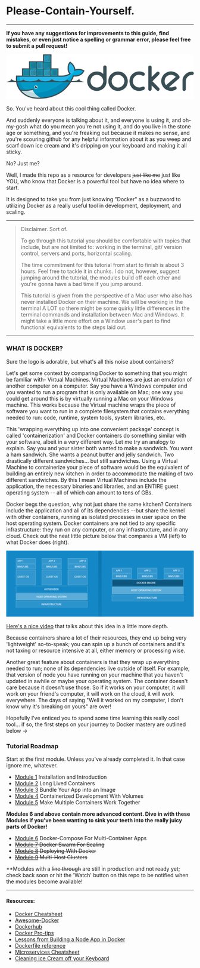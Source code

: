 # Please-Contain-Yourself.
---

**If you have any suggestions for improvements to this guide, find mistakes, or even just notice a spelling or grammar error, please feel free to submit a pull request!**

![dokerlogo](https://github.com/dylanlrrb/P-C-Y-Assets/blob/master/0/docker.png?raw=true)

So. You've heard about this cool thing called Docker.

And suddenly everyone is talking about it, and everyone is using it, and oh-my-gosh what do you mean you're not using it, and do you live in the stone age or something, and you're freaking out because it makes no sense, and you're scouring github for any helpful information about it as you weep and scarf down ice cream and it's dripping on your keyboard and making it all sticky.

No? Just me?

Well, I made this repo as a resource for developers ~~just like me~~ just like YOU, who know that Docker is a powerful tool but have no idea where to start.

It is designed to take you from just knowing "Docker" as a buzzword to utilizing Docker as a really useful tool in development, deployment, and scaling.

---
>Disclaimer. Sort of.
>
>To go through this tutorial you should be comfortable with topics that include, but are not limited to: working in the terminal, git/ version control, servers and ports, horizontal scaling.
>
>The time commitment for this tutorial from start to finish  is about 3 hours. Feel free to tackle it in chunks. I do not, however, suggest jumping around the tutorial, the modules build off each other and you're gonna have a bad time if you jump around.
>
>This tutorial is given from the perspective of a Mac user who also has never installed Docker on their machine. We will be working in the terminal A LOT so there might be some quirky little differences in the terminal commands and installation between Mac and Windows. It might take a little more effort on a Window user's part to find functional equivalents to the steps laid out.

---

### WHAT IS DOCKER?
Sure the logo is adorable, but what's all this noise about containers?

Let's get some context by comparing Docker to something that you might be familiar with- Virtual Machines. Virtual Machines are just an emulation of another computer on a computer. Say you have a Windows computer and you wanted to run a program that is only available on Mac; one way you could get around this is by virtually running a Mac on your Windows machine. This works because the Virtual machine wraps the piece of software you want to run in a complete filesystem that contains everything needed to run: code, runtime, system tools, system libraries, etc.

This 'wrapping everything up into one convenient package' concept is called 'containerization' and  Docker containers do something similar with your software, albeit in a very different way. Let me try an analogy to explain. Say you and your sister both wanted to make a sandwich. You want a ham sandwich. She wants a peanut butter and jelly sandwich. Two drastically different sandwiches... but still sandwiches. Using a Virtual Machine to containerize your piece of software would be the equivalent of building an entirely new kitchen in order to accommodate the making of two different sandwiches. By this I mean Virtual Machines include the application, the necessary binaries and libraries, and an ENTIRE guest operating system -- all of which can amount to tens of GBs.

Docker begs the question, why not just share the same kitchen? Containers include the application and all of its dependencies --but share the kernel with other containers, running as isolated processes in user space on the host operating system. Docker containers are not tied to any specific infrastructure: they run on any computer, on any infrastructure, and in any cloud. Check out the neat little picture below that compares a VM (left) to what Docker does (right).

![docker](https://github.com/dylanlrrb/P-C-Y-Assets/blob/master/0/sharing.png?raw=true)

[Here's a nice video](https://www.youtube.com/watch?v=RyxXe5mbzlU) that talks about this idea in a little more depth.

Because containers share a lot of their resources, they end up being very 'lightweight' so-to-speak; you can spin up a bunch of containers and it's not taxing or resource intensive at all, either memory or processing wise.

Another great feature about containers is that they wrap up everything needed to run; none of its dependencies live outside of itself. For example, that version of node you have running on your machine that you haven't updated in awhile or maybe your operating system. The container doesn't care because it doesn't use those. So if it works on your computer, it will work on your friend's computer, it will work on the cloud, it will work everywhere. The days of saying "Well it worked on my computer, I don't know why it's breaking on yours" are over!

Hopefully I've enticed you to spend some time learning this really cool tool... if so, the first steps on your journey to Docker mastery are outlined below ->

### Tutorial Roadmap
Start at the first module. Unless you've already completed it. In that case ignore me, whatever.

- [Module 1](https://github.com/dylanlrrb/Please-Contain-Yourself/tree/master/1-Installation_and_Intro) Installation and Introduction
- [Module 2](https://github.com/dylanlrrb/Please-Contain-Yourself/tree/master/2-Long_Lived_Containers) Long Lived Containers
- [Module 3](https://github.com/dylanlrrb/Please-Contain-Yourself/tree/master/3-Bundle_Your_App_Into_An_Image) Bundle Your App into an Image
- [Module 4](https://github.com/dylanlrrb/Please-Contain-Yourself/tree/master/4-Containerized_Development_With_Volumes) Containerized Development With Volumes
- [Module 5](https://github.com/dylanlrrb/Please-Contain-Yourself/tree/master/5-Make_Multiple_Containers_Work_Together) Make Multiple Containers Work Together

**Modules 6 and above contain more advanced content. Dive in with these Modules if you've been wanting to sink your teeth into the really juicy parts of Docker!**

- [Module 6](https://github.com/dylanlrrb/Please-Contain-Yourself/tree/master/6-Docker_Compose_For_Multi-Container_Apps) Docker-Compose For Multi-Container Apps
- ~~[Module 7](https://github.com/dylanlrrb/Please-Contain-Yourself/tree/master/7-Docker_Swarm_For_Scaling) Docker Swarm For Scaling~~
- ~~[Module 8](https://github.com/dylanlrrb/Please-Contain-Yourself/tree/master/8-Deploying_With_Docker) Deploying With Docker~~
- ~~[Module 9](https://github.com/dylanlrrb/Please-Contain-Yourself/tree/master/9-Multi_Host_Clusters) Multi-Host Clusters~~

 **Modules with a ~~line through~~ are still in production and not ready yet; check back soon or hit the 'Watch' button on this repo to be notified when the modules become available!

 ---
#### Resources:

- [Docker Cheatsheet](https://github.com/wsargent/docker-cheat-sheet)
- [Awesome-Docker](https://github.com/veggiemonk/awesome-docker)
- [Dockerhub](https://hub.docker.com/)
- [Docker Pro-tips](https://nodesource.com/blog/8-protips-to-start-killing-it-when-dockerizing-node-js/)
- [Lessons from Building a Node App in Docker](http://jdlm.info/articles/2016/03/06/lessons-building-node-app-docker.html)
- [Dockerfile reference](https://docs.docker.com/engine/reference/builder/)
- [Microservices Cheatsheet](https://github.com/cehsu/Lightningtalk/blob/master/Microservices.md)
- [Cleaning Ice Cream off your Keyboard](https://www.howtogeek.com/forum/topic/clean-laptop-keyboard)
